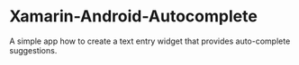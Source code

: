 # Xamarin-Android-Autocomplete
A simple app how to create a text entry widget that provides auto-complete suggestions.
